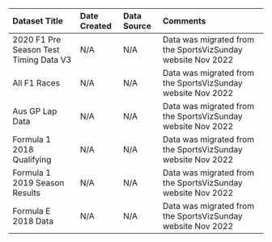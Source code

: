 |Dataset Title|Date Created|Data Source|Comments|
|:----|:---------|:---------|:---------|
|2020 F1 Pre Season Test Timing Data V3|N/A|N/A|Data was migrated from the SportsVizSunday website Nov 2022|
|All F1 Races|N/A|N/A|Data was migrated from the SportsVizSunday website Nov 2022|
|Aus GP Lap Data|N/A|N/A|Data was migrated from the SportsVizSunday website Nov 2022|
|Formula 1 2018 Qualifying|N/A|N/A|Data was migrated from the SportsVizSunday website Nov 2022|
|Formula 1 2019 Season Results|N/A|N/A|Data was migrated from the SportsVizSunday website Nov 2022|
|Formula E 2018 Data|N/A|N/A|Data was migrated from the SportsVizSunday website Nov 2022|

